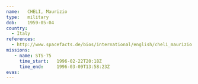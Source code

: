 ```yaml
---
name:	CHELI, Maurizio
type:	military
dob:	1959-05-04
country:
  - Italy
references:
  - http://www.spacefacts.de/bios/international/english/cheli_maurizio.htm
missions:
   - name: STS-75
     time_start:   1996-02-22T20:18Z
     time_end:     1996-03-09T13:58:23Z
evas:
---
```

